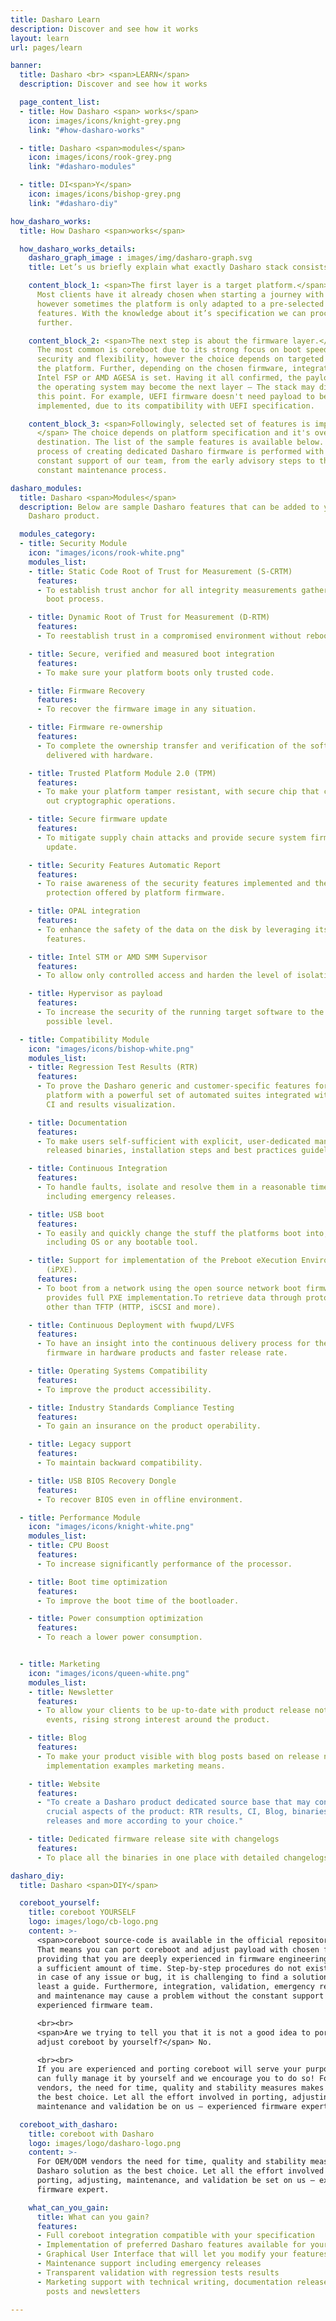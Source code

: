 ```yaml
---
title: Dasharo Learn
description: Discover and see how it works
layout: learn
url: pages/learn

banner:
  title: Dasharo <br> <span>LEARN</span>
  description: Discover and see how it works

  page_content_list:
  - title: How Dasharo <span> works</span>
    icon: images/icons/knight-grey.png
    link: "#how-dasharo-works"

  - title: Dasharo <span>modules</span>
    icon: images/icons/rook-grey.png
    link: "#dasharo-modules"

  - title: DI<span>Y</span>
    icon: images/icons/bishop-grey.png
    link: "#dasharo-diy"

how_dasharo_works:
  title: How Dasharo <span>works</span>

  how_dasharo_works_details:
    dasharo_graph_image : images/img/dasharo-graph.svg
    title: Let’s us briefly explain what exactly Dasharo stack consists of

    content_block_1: <span>The first layer is a target platform.</span>
      Most clients have it already chosen when starting a journey with Dasharo,
      however sometimes the platform is only adapted to a pre-selected set of
      features. With the knowledge about it’s specification we can proceed
      further.

    content_block_2: <span>The next step is about the firmware layer.</span>
      The most common is coreboot due to its strong focus on boot speed,
      security and flexibility, however the choice depends on targeted users of
      the platform. Further, depending on the chosen firmware, integration of
      Intel FSP or AMD AGESA is set. Having it all confirmed, the payload and
      the operating system may become the next layer – The stack may differ at
      this point. For example, UEFI firmware doesn't need payload to be
      implemented, due to its compatibility with UEFI specification.

    content_block_3: <span>Followingly, selected set of features is implemented.
      </span> The choice depends on platform specification and it's overall
      destination. The list of the sample features is available below. The
      process of creating dedicated Dasharo firmware is performed with the
      constant support of our team, from the early advisory steps to the
      constant maintenance process.

dasharo_modules:
  title: Dasharo <span>Modules</span>
  description: Below are sample Dasharo features that can be added to your
    Dasharo product.

  modules_category:
  - title: Security Module
    icon: "images/icons/rook-white.png"
    modules_list:
    - title: Static Code Root of Trust for Measurement (S-CRTM)
      features:
      - To establish trust anchor for all integrity measurements gathered during
        boot process.

    - title: Dynamic Root of Trust for Measurement (D-RTM)
      features:
      - To reestablish trust in a compromised environment without reboot.

    - title: Secure, verified and measured boot integration
      features:
      - To make sure your platform boots only trusted code.

    - title: Firmware Recovery
      features:
      - To recover the firmware image in any situation.

    - title: Firmware re-ownership
      features:
      - To complete the ownership transfer and verification of the software
        delivered with hardware.

    - title: Trusted Platform Module 2.0 (TPM)
      features:
      - To make your platform tamper resistant, with secure chip that carries
        out cryptographic operations.

    - title: Secure firmware update
      features:
      - To mitigate supply chain attacks and provide secure system firmware
        update.

    - title: Security Features Automatic Report
      features:
      - To raise awareness of the security features implemented and the level of
        protection offered by platform firmware.

    - title: OPAL integration
      features:
      - To enhance the safety of the data on the disk by leveraging its security
        features.

    - title: Intel STM or AMD SMM Supervisor
      features:
      - To allow only controlled access and harden the level of isolation.

    - title: Hypervisor as payload
      features:
      - To increase the security of the running target software to the highest
        possible level.

  - title: Compatibility Module
    icon: "images/icons/bishop-white.png"
    modules_list:
    - title: Regression Test Results (RTR)
      features:
      - To prove the Dasharo generic and customer-specific features for your
        platform with a powerful set of automated suites integrated with Dasharo
        CI and results visualization.

    - title: Documentation
      features:
      - To make users self-sufficient with explicit, user-dedicated manuals of
        released binaries, installation steps and best practices guidelines.

    - title: Continuous Integration
      features:
      - To handle faults, isolate and resolve them in a reasonable time,
        including emergency releases.

    - title: USB boot
      features:
      - To easily and quickly change the stuff the platforms boot into,
        including OS or any bootable tool.

    - title: Support for implementation of the Preboot eXecution Environment
        (iPXE).
      features:
      - To boot from a network using the open source network boot firmware that
        provides full PXE implementation.To retrieve data through protocols
        other than TFTP (HTTP, iSCSI and more).

    - title: Continuous Deployment with fwupd/LVFS
      features:
      - To have an insight into the continuous delivery process for the embedded
        firmware in hardware products and faster release rate.

    - title: Operating Systems Compatibility
      features:
      - To improve the product accessibility.

    - title: Industry Standards Compliance Testing
      features:
      - To gain an insurance on the product operability.

    - title: Legacy support
      features:
      - To maintain backward compatibility.

    - title: USB BIOS Recovery Dongle
      features:
      - To recover BIOS even in offline environment.

  - title: Performance Module
    icon: "images/icons/knight-white.png"
    modules_list:
    - title: CPU Boost
      features:
      - To increase significantly performance of the processor.

    - title: Boot time optimization
      features:
      - To improve the boot time of the bootloader.

    - title: Power consumption optimization
      features:
      - To reach a lower power consumption.


  - title: Marketing
    icon: "images/icons/queen-white.png"
    modules_list:
    - title: Newsletter
      features:
      - To allow your clients to be up-to-date with product release notes and
        events, rising strong interest around the product.

    - title: Blog
      features:
      - To make your product visible with blog posts based on release notes with
        implementation examples marketing means.

    - title: Website
      features:
      - "To create a Dasharo product dedicated source base that may contain all
        crucial aspects of the product: RTR results, CI, Blog, binaries,
        releases and more according to your choice."

    - title: Dedicated firmware release site with changelogs
      features:
      - To place all the binaries in one place with detailed changelogs.

dasharo_diy:
  title: Dasharo <span>DIY</span>

  coreboot_yourself:
    title: coreboot YOURSELF
    logo: images/logo/cb-logo.png
    content: >-
      <span>coreboot source-code is available in the official repository.</span>
      That means you can port coreboot and adjust payload with chosen features
      providing that you are deeply experienced in firmware engineering and have
      a sufficient amount of time. Step-by-step procedures do not exist yet, so
      in case of any issue or bug, it is challenging to find a solution or at
      least a guide. Furthermore, integration, validation, emergency releases
      and maintenance may cause a problem without the constant support of an
      experienced firmware team.

      <br><br>
      <span>Are we trying to tell you that it is not a good idea to port and
      adjust coreboot by yourself?</span> No.

      <br><br>
      If you are experienced and porting coreboot will serve your purposes, you
      can fully manage it by yourself and we encourage you to do so! For OEM/ODM
      vendors, the need for time, quality and stability measures makes Dasharo
      the best choice. Let all the effort involved in porting, adjusting,
      maintenance and validation be on us – experienced firmware experts.

  coreboot_with_dasharo:
    title: coreboot with Dasharo
    logo: images/logo/dasharo-logo.png
    content: >-
      For OEM/ODM vendors the need for time, quality and stability measures
      Dasharo solution as the best choice. Let all the effort involved in
      porting, adjusting, maintenance, and validation be set on us – experienced
      firmware expert.

    what_can_you_gain:
      title: What can you gain?
      features:
      - Full coreboot integration compatible with your specification
      - Implementation of preferred Dasharo features available for your platform
      - Graphical User Interface that will let you modify your features
      - Maintenance support including emergency releases
      - Transparent validation with regression tests results
      - Marketing support with technical writing, documentation releases, blog
        posts and newsletters

---
```

